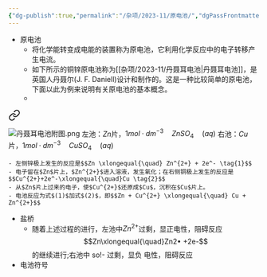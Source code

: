 ```yaml
---
{"dg-publish":true,"permalink":"/杂项/2023-11/原电池/","dgPassFrontmatter":true}
---
```


- 原电池
	- 将化学能转变成电能的装置称为原电池，它利用化学反应中的电子转移产生电流。
	- 如下所示的铜锌原电池称为[[杂项/2023-11/丹聂耳电池\|丹聂耳电池]]，是英国人丹聂尔(J. F. Daniell)设计和制作的。这是一种比较简单的原电池，下面以此为例来说明有关原电池的基本概念。
	- 
<div class="transclusion internal-embed is-loaded"><a class="markdown-embed-link" href="//2023-11//" aria-label="Open link"><svg xmlns="http://www.w3.org/2000/svg" width="24" height="24" viewBox="0 0 24 24" fill="none" stroke="currentColor" stroke-width="2" stroke-linecap="round" stroke-linejoin="round" class="svg-icon lucide-link"><path d="M10 13a5 5 0 0 0 7.54.54l3-3a5 5 0 0 0-7.07-7.07l-1.72 1.71"></path><path d="M14 11a5 5 0 0 0-7.54-.54l-3 3a5 5 0 0 0 7.07 7.07l1.71-1.71"></path></svg></a><div class="markdown-embed">




![丹聂耳电池附图.png](https://s2.loli.net/2023/11/04/uzsjpClJU2v3OgK.png)
左池：$Zn$片，$1 mol\cdot dm^{-3} \quad ZnSO_4 \quad (aq)$
右池：$Cu$片，$1 mol \cdot dm^{-3} \quad CuSO_4 \quad (aq)$

</div></div>

	- 左侧锌极上发生的反应是$$Zn \xlongequal{\quad} Zn^{2+} + 2e^- \tag{1}$$
	- 电子留在$Zn$片上，$Zn^{2+}$进入溶液，发生氧化；在右侧铜极上发生的反应是$$Cu^{2+}+2e^-\xlongequal{\quad}Cu \tag{2}$$
	- 从$Zn$片上过来的电子，使$Cu^{2+}$还原成$Cu$，沉积在$Cu$片上。
	- 电池反应为式$(1)$加式$(2)$，即$$Zn + Cu^{2+} \xlongequal{\quad} Cu + Zn^{2+}$$
- 盐桥
	- 随着上述过程的进行，左池中$Zn^{2+}$过剩，显正电性，阻碍反应$$Zn\xlongequal{\quad}Zn2• +2e-$$
的继续进行;右池中 so!- 过剩，显负 电性，阻碍反应
- 电池符号